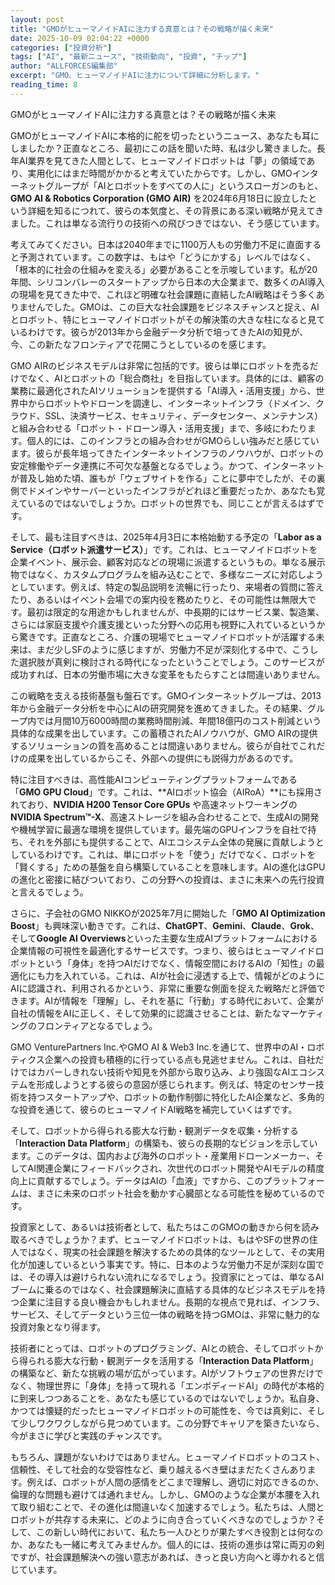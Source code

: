 ```yaml
---
layout: post
title: "GMOがヒューマノイドAIに注力する真意とは？その戦略が描く未来"
date: 2025-10-09 02:04:22 +0000
categories: ["投資分析"]
tags: ["AI", "最新ニュース", "技術動向", "投資", "チップ"]
author: "ALLFORCES編集部"
excerpt: "GMO、ヒューマノイドAIに注力について詳細に分析します。"
reading_time: 8
---
```


GMOがヒューマノイドAIに注力する真意とは？その戦略が描く未来

GMOがヒューマノイドAIに本格的に舵を切ったというニュース、あなたも耳にしましたか？正直なところ、最初にこの話を聞いた時、私は少し驚きました。長年AI業界を見てきた人間として、ヒューマノイドロボットは「夢」の領域であり、実用化にはまだ時間がかかると考えていたからです。しかし、GMOインターネットグループが「AIとロボットをすべての人に」というスローガンのもと、**GMO AI & Robotics Corporation (GMO AIR)** を2024年6月18日に設立したという詳細を知るにつれて、彼らの本気度と、その背景にある深い戦略が見えてきました。これは単なる流行りの技術への飛びつきではない、そう感じています。

考えてみてください。日本は2040年までに1100万人もの労働力不足に直面すると予測されています。この数字は、もはや「どうにかする」レベルではなく、「根本的に社会の仕組みを変える」必要があることを示唆しています。私が20年間、シリコンバレーのスタートアップから日本の大企業まで、数多くのAI導入の現場を見てきた中で、これほど明確な社会課題に直結したAI戦略はそう多くありませんでした。GMOは、この巨大な社会課題をビジネスチャンスと捉え、AIとロボット、特にヒューマノイドロボットがその解決策の大きな柱になると見ているわけです。彼らが2013年から金融データ分析で培ってきたAIの知見が、今、この新たなフロンティアで花開こうとしているのを感じます。

GMO AIRのビジネスモデルは非常に包括的です。彼らは単にロボットを売るだけでなく、AIとロボットの「総合商社」を目指しています。具体的には、顧客の業務に最適化されたAIソリューションを提供する「AI導入・活用支援」から、世界中からロボットやドローンを調達し、インターネットインフラ（ドメイン、クラウド、SSL、決済サービス、セキュリティ、データセンター、メンテナンス）と組み合わせる「ロボット・ドローン導入・活用支援」まで、多岐にわたります。個人的には、このインフラとの組み合わせがGMOらしい強みだと感じています。彼らが長年培ってきたインターネットインフラのノウハウが、ロボットの安定稼働やデータ連携に不可欠な基盤となるでしょう。かつて、インターネットが普及し始めた頃、誰もが「ウェブサイトを作る」ことに夢中でしたが、その裏側でドメインやサーバーといったインフラがどれほど重要だったか、あなたも覚えているのではないでしょうか。ロボットの世界でも、同じことが言えるはずです。

そして、最も注目すべきは、2025年4月3日に本格始動する予定の「**Labor as a Service（ロボット派遣サービス）**」です。これは、ヒューマノイドロボットを企業イベント、展示会、顧客対応などの現場に派遣するというもの。単なる展示物ではなく、カスタムプログラムを組み込むことで、多様なニーズに対応しようとしています。例えば、特定の製品説明を流暢に行ったり、来場者の質問に答えたり、あるいはイベント会場での案内役を務めたりと、その可能性は無限大です。最初は限定的な用途かもしれませんが、中長期的にはサービス業、製造業、さらには家庭支援や介護支援といった分野への応用も視野に入れているというから驚きです。正直なところ、介護の現場でヒューマノイドロボットが活躍する未来は、まだ少しSFのように感じますが、労働力不足が深刻化する中で、こうした選択肢が真剣に検討される時代になったということでしょう。このサービスが成功すれば、日本の労働市場に大きな変革をもたらすことは間違いありません。

この戦略を支える技術基盤も盤石です。GMOインターネットグループは、2013年から金融データ分析を中心にAIの研究開発を進めてきました。その結果、グループ内では月間10万6000時間の業務時間削減、年間18億円のコスト削減という具体的な成果を出しています。この蓄積されたAIノウハウが、GMO AIRの提供するソリューションの質を高めることは間違いありません。彼らが自社でこれだけの成果を出しているからこそ、外部への提供にも説得力があるのです。

特に注目すべきは、高性能AIコンピューティングプラットフォームである「**GMO GPU Cloud**」です。これは、**AIロボット協会（AIRoA）**にも採用されており、**NVIDIA H200 Tensor Core GPUs** や高速ネットワーキングの **NVIDIA Spectrum™-X**、高速ストレージを組み合わせることで、生成AIの開発や機械学習に最適な環境を提供しています。最先端のGPUインフラを自社で持ち、それを外部にも提供することで、AIエコシステム全体の発展に貢献しようとしているわけです。これは、単にロボットを「使う」だけでなく、ロボットを「賢くする」ための基盤を自ら構築していることを意味します。AIの進化はGPUの進化と密接に結びついており、この分野への投資は、まさに未来への先行投資と言えるでしょう。

さらに、子会社のGMO NIKKOが2025年7月に開始した「**GMO AI Optimization Boost**」も興味深い動きです。これは、**ChatGPT**、**Gemini**、**Claude**、**Grok**、そして**Google AI Overviews**といった主要な生成AIプラットフォームにおける企業情報の可視性を最適化するサービスです。つまり、彼らはヒューマノイドロボットという「身体」を持つAIだけでなく、情報空間におけるAIの「知性」の最適化にも力を入れている。これは、AIが社会に浸透する上で、情報がどのようにAIに認識され、利用されるかという、非常に重要な側面を捉えた戦略だと評価できます。AIが情報を「理解」し、それを基に「行動」する時代において、企業が自社の情報をAIに正しく、そして効果的に認識させることは、新たなマーケティングのフロンティアとなるでしょう。

GMO VenturePartners Inc.やGMO AI & Web3 Inc.を通じて、世界中のAI・ロボティクス企業への投資も積極的に行っている点も見逃せません。これは、自社だけではカバーしきれない技術や知見を外部から取り込み、より強固なAIエコシステムを形成しようとする彼らの意図が感じられます。例えば、特定のセンサー技術を持つスタートアップや、ロボットの動作制御に特化したAI企業など、多角的な投資を通じて、彼らのヒューマノイドAI戦略を補完していくはずです。

そして、ロボットから得られる膨大な行動・観測データを収集・分析する「**Interaction Data Platform**」の構築も、彼らの長期的なビジョンを示しています。このデータは、国内および海外のロボット・産業用ドローンメーカー、そしてAI関連企業にフィードバックされ、次世代のロボット開発やAIモデルの精度向上に貢献するでしょう。データはAIの「血液」ですから、このプラットフォームは、まさに未来のロボット社会を動かす心臓部となる可能性を秘めているのです。

投資家として、あるいは技術者として、私たちはこのGMOの動きから何を読み取るべきでしょうか？まず、ヒューマノイドロボットは、もはやSFの世界の住人ではなく、現実の社会課題を解決するための具体的なツールとして、その実用化が加速しているという事実です。特に、日本のような労働力不足が深刻な国では、その導入は避けられない流れになるでしょう。投資家にとっては、単なるAIブームに乗るのではなく、社会課題解決に直結する具体的なビジネスモデルを持つ企業に注目する良い機会かもしれません。長期的な視点で見れば、インフラ、サービス、そしてデータという三位一体の戦略を持つGMOは、非常に魅力的な投資対象となり得ます。

技術者にとっては、ロボットのプログラミング、AIとの統合、そしてロボットから得られる膨大な行動・観測データを活用する「**Interaction Data Platform**」の構築など、新たな挑戦の場が広がっています。AIがソフトウェアの世界だけでなく、物理世界に「身体」を持って現れる「エンボディードAI」の時代が本格的に到来しつつあることを、あなたも感じているのではないでしょうか。私自身、かつては懐疑的だったヒューマノイドロボットの可能性を、今では真剣に、そして少しワクワクしながら見つめています。この分野でキャリアを築きたいなら、今がまさに学びと実践のチャンスです。

もちろん、課題がないわけではありません。ヒューマノイドロボットのコスト、信頼性、そして社会的な受容性など、乗り越えるべき壁はまだたくさんあります。例えば、ロボットが人間の感情をどこまで理解し、適切に対応できるのか、倫理的な問題も避けては通れません。しかし、GMOのような企業が本腰を入れて取り組むことで、その進化は間違いなく加速するでしょう。私たちは、人間とロボットが共存する未来に、どのように向き合っていくべきなのでしょうか？そして、この新しい時代において、私たち一人ひとりが果たすべき役割とは何なのか、あなたも一緒に考えてみませんか。個人的には、技術の進歩は常に両刃の剣ですが、社会課題解決への強い意志があれば、きっと良い方向へと導かれると信じています。

